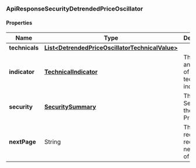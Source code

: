 
[//]: # (CLASS:ApiResponseSecurityDetrendedPriceOscillator)

[//]: # (KIND:object)

### ApiResponseSecurityDetrendedPriceOscillator

#### Properties

[//]: # (START_DEFINITION)

Name | Type | Description
------------ | ------------- | -------------
**technicals** | [**List&lt;DetrendedPriceOscillatorTechnicalValue&gt;**](DetrendedPriceOscillatorTechnicalValue.md) |  &nbsp;
**indicator** | [**TechnicalIndicator**](TechnicalIndicator.md) | The name and symbol of the technical indicator &nbsp;
**security** | [**SecuritySummary**](SecuritySummary.md) | The Security of the Stock Price &nbsp;
**nextPage** | String | The token required to request the next page of the data &nbsp;

[//]: # (END_DEFINITION)


[//]: # (CONTAINED_CLASS:DetrendedPriceOscillatorTechnicalValue)


[//]: # (CONTAINED_CLASS:TechnicalIndicator)


[//]: # (CONTAINED_CLASS:SecuritySummary)





